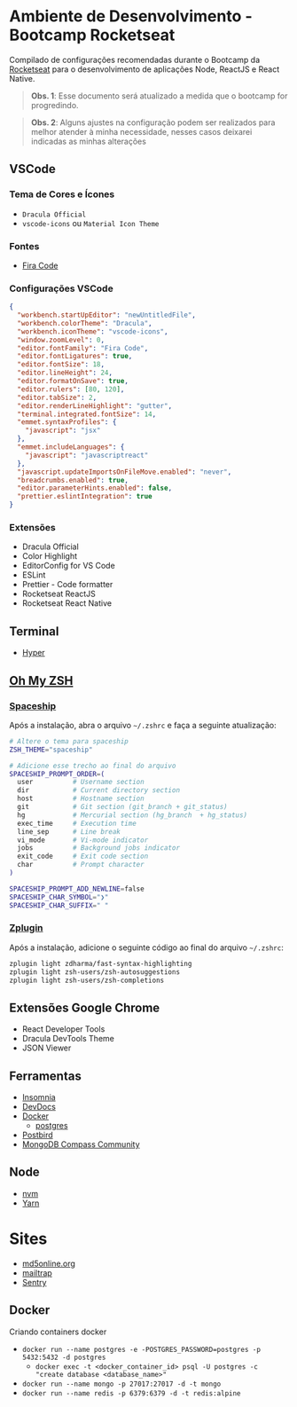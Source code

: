 # Ambiente de Desenvolvimento - Bootcamp Rocketseat

Compilado de configurações recomendadas durante o Bootcamp da [Rocketseat](https://github.com/Rocketseat) para o desenvolvimento de aplicações Node, ReactJS e React Native.

> **Obs. 1**: Esse documento será atualizado a medida que o bootcamp for progredindo.

> **Obs. 2**: Alguns ajustes na configuração podem ser realizados para melhor atender à minha necessidade, nesses casos deixarei indicadas as minhas alterações

## VSCode

### Tema de Cores e Ícones

- `Dracula Official`
- `vscode-icons` ou `Material Icon Theme`

### Fontes

- [Fira Code](https://github.com/tonsky/FiraCode)

### Configurações VSCode

```json
{
  "workbench.startUpEditor": "newUntitledFile",
  "workbench.colorTheme": "Dracula",
  "workbench.iconTheme": "vscode-icons",
  "window.zoomLevel": 0,
  "editor.fontFamily": "Fira Code",
  "editor.fontLigatures": true,
  "editor.fontSize": 18,
  "editor.lineHeight": 24,
  "editor.formatOnSave": true,
  "editor.rulers": [80, 120],
  "editor.tabSize": 2,
  "editor.renderLineHighlight": "gutter",
  "terminal.integrated.fontSize": 14,
  "emmet.syntaxProfiles": {
    "javascript": "jsx"
  },
  "emmet.includeLanguages": {
    "javascript": "javascriptreact"
  },
  "javascript.updateImportsOnFileMove.enabled": "never",
  "breadcrumbs.enabled": true,
  "editor.parameterHints.enabled": false,
  "prettier.eslintIntegration": true
}
```

### Extensões

- Dracula Official
- Color Highlight
- EditorConfig for VS Code
- ESLint
- Prettier - Code formatter
- Rocketseat ReactJS
- Rocketseat React Native

## Terminal

- [Hyper](https://hyper.is/)

## [Oh My ZSH](https://ohmyz.sh/)

### [Spaceship](https://github.com/denysdovhan/spaceship-prompt)

Após a instalação, abra o arquivo `~/.zshrc` e faça a seguinte atualização:

```bash
# Altere o tema para spaceship
ZSH_THEME="spaceship"

# Adicione esse trecho ao final do arquivo
SPACESHIP_PROMPT_ORDER=(
  user          # Username section
  dir           # Current directory section
  host          # Hostname section
  git           # Git section (git_branch + git_status)
  hg            # Mercurial section (hg_branch  + hg_status)
  exec_time     # Execution time
  line_sep      # Line break
  vi_mode       # Vi-mode indicator
  jobs          # Background jobs indicator
  exit_code     # Exit code section
  char          # Prompt character
)

SPACESHIP_PROMPT_ADD_NEWLINE=false
SPACESHIP_CHAR_SYMBOL="❯"
SPACESHIP_CHAR_SUFFIX=" "
```

### [Zplugin](https://github.com/zdharma/zplugin)

Após a instalação, adicione o seguinte código ao final do arquivo `~/.zshrc`:

```bash
zplugin light zdharma/fast-syntax-highlighting
zplugin light zsh-users/zsh-autosuggestions
zplugin light zsh-users/zsh-completions
```

## Extensões Google Chrome

- React Developer Tools
- Dracula DevTools Theme
- JSON Viewer

## Ferramentas

- [Insomnia](https://insomnia.rest/)
- [DevDocs](https://devdocs.egoist.sh/)
- [Docker](https://docs.docker.com/install/)
  - [postgres](https://hub.docker.com/_/postgres)
- [Postbird](https://electronjs.org/apps/postbird)
- [MongoDB Compass Community](https://www.mongodb.com/download-center/compass)

## Node

- [nvm](https://github.com/nvm-sh/nvm)
- [Yarn](https://yarnpkg.com/)

# Sites

- [md5online.org](https://www.md5online.org/)
- [mailtrap](https://mailtrap.io/)
- [Sentry](https://sentry.io/)

## Docker

Criando containers docker

- ```docker run --name postgres -e -POSTGRES_PASSWORD=postgres -p 5432:5432 -d postgres```
  - ```docker exec -t <docker_container_id> psql -U postgres -c "create database <database_name>"```
- ```docker run --name mongo -p 27017:27017 -d -t mongo```
- ```docker run --name redis -p 6379:6379 -d -t redis:alpine```
